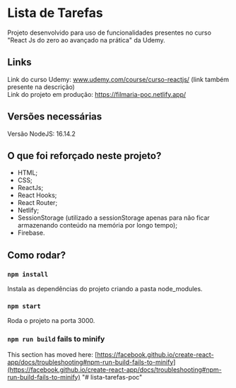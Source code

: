 # Lista de Tarefas

Projeto desenvolvido para uso de funcionalidades presentes no curso "React Js do zero ao avançado na prática" da Udemy.

## Links

Link do curso Udemy: www.udemy.com/course/curso-reactjs/ (link também presente na descrição) </br>
Link do projeto em produção: https://filmaria-poc.netlify.app/

## Versões necessárias

Versão NodeJS: 16.14.2

## O que foi reforçado neste projeto?

- HTML;
- CSS;
- ReactJs;
- React Hooks;
- React Router;
- Netlify;
- SessionStorage (utilizado a sessionStorage apenas para não ficar armazenando conteúdo na memória por longo tempo);
- Firebase.

## Como rodar?

### `npm install`

Instala as dependências do projeto criando a pasta node_modules.

### `npm start`

Roda o projeto na porta 3000. 

### `npm run build` fails to minify

This section has moved here: [https://facebook.github.io/create-react-app/docs/troubleshooting#npm-run-build-fails-to-minify](https://facebook.github.io/create-react-app/docs/troubleshooting#npm-run-build-fails-to-minify)
"# lista-tarefas-poc" 
